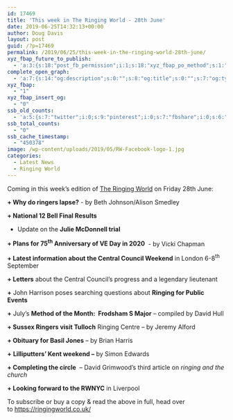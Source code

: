 ```yaml
---
id: 17469
title: 'This week in The Ringing World - 28th June'
date: 2019-06-25T14:32:13+00:00
author: Doug Davis
layout: post
guid: /?p=17469
permalink: /2019/06/25/this-week-in-the-ringing-world-28th-june/
xyz_fbap_future_to_publish:
  - 'a:3:{s:18:"post_fb_permission";i:1;s:18:"xyz_fbap_po_method";s:1:"2";s:16:"xyz_fbap_message";s:62:"News item added to the CCCBR website: {POST_TITLE} {PERMALINK}";}'
complete_open_graph:
  - 'a:7:{s:14:"og:description";s:0:"";s:8:"og:title";s:0:"";s:7:"og:type";s:0:"";s:12:"twitter:card";s:7:"summary";s:15:"twitter:creator";s:0:"";s:19:"twitter:description";s:0:"";s:8:"og:image";s:5:"17238";}'
xyz_fbap:
  - "1"
xyz_fbap_insert_og:
  - "0"
ssb_old_counts:
  - 'a:5:{s:7:"twitter";i:0;s:9:"pinterest";i:0;s:7:"fbshare";i:0;s:6:"reddit";i:0;s:6:"tumblr";N;}'
ssb_total_counts:
  - "0"
ssb_cache_timestamp:
  - "450378"
image: /wp-content/uploads/2019/05/RW-Facebook-logo-1.jpg
categories:
  - Latest News
  - Ringing World
---
```

Coming in this week’s edition of <a href="https://www.ringingworld.co.uk/" target="_blank" rel="noopener noreferrer">The Ringing World</a> on Friday 28th June:

**+ Why do ringers lapse?** - by Beth Johnson/Alison Smedley

**+ National 12 Bell Final Results**

+ Update on the **Julie McDonnell trial**

**+ Plans for 75<sup>th</sup> Anniversary of VE Day in 2020**  - by Vicki Chapman

**+ Latest information about the Central Council Weekend** in London 6-8<sup>th</sup> September

**+ Letters** about the Central Council’s progress and a legendary lieutenant

**+** John Harrison poses searching questions about **Ringing for Public Events**

**+** July’s **Method of the Month:  Frodsham S Major** – compiled by David Hull

**+ Sussex Ringers visit Tulloch** Ringing Centre – by Jeremy Alford

**+ Obituary for Basil Jones** – by Brian Harris

**+** **Lilliputters’ Kent weekend –** by Simon Edwards

**+ Completing the circle**  – David Grimwood’s third article on _ringing and the church_

**+ Looking forward to the RWNYC** in Liverpool

To subscribe or buy a copy & read the above in full, head over to <a href="https://ringingworld.co.uk/" target="_blank" rel="noopener noreferrer">https://ringingworld.co.uk/</a>
